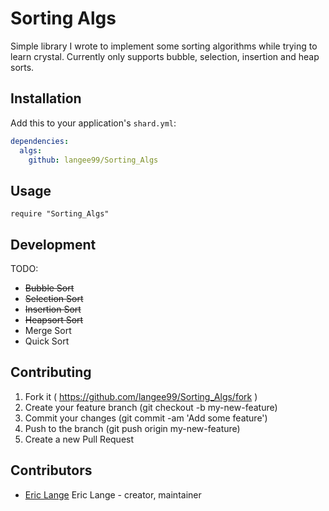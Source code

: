 # Sorting Algs

Simple library I wrote to implement some sorting algorithms while trying to learn crystal. Currently only supports bubble, selection, insertion and heap sorts.

## Installation

Add this to your application's `shard.yml`:

```yaml
dependencies:
  algs:
    github: langee99/Sorting_Algs
```

## Usage

```crystal
require "Sorting_Algs"
```

## Development

TODO:

- ~~Bubble Sort~~
- ~~Selection Sort~~
- ~~Insertion Sort~~
- ~~Heapsort Sort~~
- Merge Sort
- Quick Sort

## Contributing

1. Fork it ( <https://github.com/langee99/Sorting_Algs/fork> )
2. Create your feature branch (git checkout -b my-new-feature)
3. Commit your changes (git commit -am 'Add some feature')
4. Push to the branch (git push origin my-new-feature)
5. Create a new Pull Request

## Contributors

- [Eric Lange](https://github.com/langee99) Eric Lange - creator, maintainer
